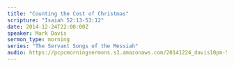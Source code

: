 ```yaml
---
title: "Counting the Cost of Christmas"
scripture: "Isaiah 52:13-53:12"
date: 2014-12-24T22:00:00Z
speaker: Mark Davis
sermon_type: morning
series: "The Servant Songs of the Messiah"
audio: https://pcpcmorningsermons.s3.amazonaws.com/20141224_davis10pm-54a1c67526fb6.mp3 
---
```



